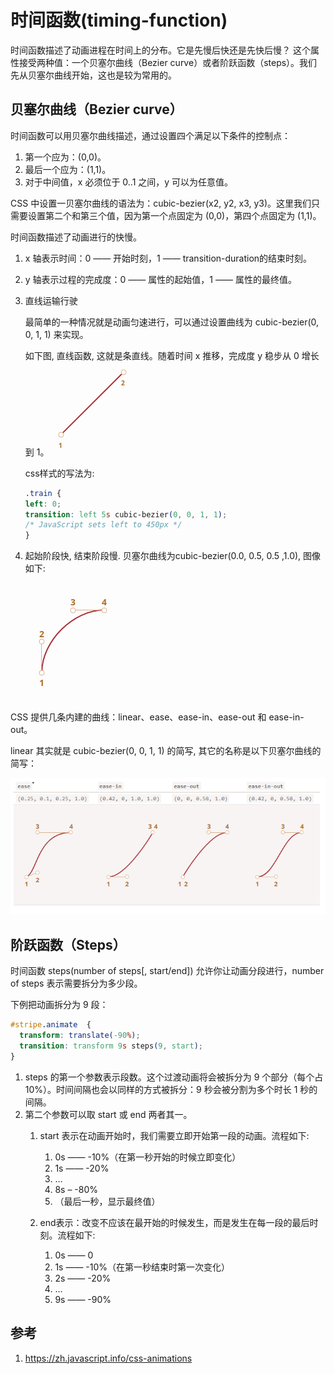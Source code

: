 # 时间函数(timing-function)

时间函数描述了动画进程在时间上的分布。它是先慢后快还是先快后慢？
这个属性接受两种值：一个贝塞尔曲线（Bezier curve）或者阶跃函数（steps）。我们先从贝塞尔曲线开始，这也是较为常用的。


## 贝塞尔曲线（Bezier curve）

时间函数可以用贝塞尔曲线描述，通过设置四个满足以下条件的控制点：

1. 第一个应为：(0,0)。
1. 最后一个应为：(1,1)。
1. 对于中间值，x 必须位于 0..1 之间，y 可以为任意值。


CSS 中设置一贝塞尔曲线的语法为：cubic-bezier(x2, y2, x3, y3)。这里我们只需要设置第二个和第三个值，因为第一个点固定为 (0,0)，第四个点固定为 (1,1)。

时间函数描述了动画进行的快慢。

1. x 轴表示时间：0 —— 开始时刻，1 —— transition-duration的结束时刻。
2. y 轴表示过程的完成度：0 —— 属性的起始值，1 —— 属性的最终值。


1. 直线运输行驶

    最简单的一种情况就是动画匀速进行，可以通过设置曲线为 cubic-bezier(0, 0, 1, 1) 来实现。

    如下图, 直线函数, 这就是条直线。随着时间 x 推移，完成度 y 稳步从 0 增长到 1。
    <svg xmlns="http://www.w3.org/2000/svg" width="144" height="150" viewBox="0 0 144 150"><defs><style>@import url(https://fonts.googleapis.com/css?family=Open+Sans:bold,italic,bolditalic%7CPT+Mono);@font-face{font-family:'PT Mono';font-weight:700;font-style:normal;src:local('PT MonoBold'),url(/font/PTMonoBold.woff2) format('woff2'),url(/font/PTMonoBold.woff) format('woff'),url(/font/PTMonoBold.ttf) format('truetype')}</style></defs><g id="animation" fill="none" fill-rule="evenodd" stroke="none" stroke-width="1"><g id="Group" transform="translate(12 13)"><path id="Shape" stroke="#A7333A" stroke-width="2" d="M4.17 103.348L104.314 3.505"/><circle id="Oval" cx="4" cy="104" r="4" fill="#FFF" stroke="#DBAF88"/><text id="1" fill="#AF6E24" fill-rule="nonzero" font-family="OpenSans-Bold, Open Sans" font-size="10.28" font-weight="bold"><tspan x="0" y="125">1</tspan></text><circle id="Oval" cx="104" cy="4" r="4" fill="#FFF" stroke="#DBAF88"/><text id="2" fill="#AF6E24" fill-rule="nonzero" font-family="OpenSans-Bold, Open Sans" font-size="10.28" font-weight="bold"><tspan x="100.101" y="25">2</tspan></text></g></g></svg>

    css样式的写法为:
    ```css
    .train {
    left: 0;
    transition: left 5s cubic-bezier(0, 0, 1, 1);
    /* JavaScript sets left to 450px */
    }
    ```


2. 起始阶段快, 结束阶段慢. 贝塞尔曲线为cubic-bezier(0.0, 0.5, 0.5 ,1.0), 图像如下:

    <svg xmlns="http://www.w3.org/2000/svg" width="149" height="187" viewBox="0 0 149 187"><defs><style>@import url(https://fonts.googleapis.com/css?family=Open+Sans:bold,italic,bolditalic%7CPT+Mono);@font-face{font-family:'PT Mono';font-weight:700;font-style:normal;src:local('PT MonoBold'),url(/font/PTMonoBold.woff2) format('woff2'),url(/font/PTMonoBold.woff) format('woff'),url(/font/PTMonoBold.ttf) format('truetype')}</style></defs><g id="animation" fill="none" fill-rule="evenodd" stroke="none" stroke-width="1"><g id="train-curve.svg"><path id="Path-13" stroke="#A7333A" stroke-width="2" d="M26.137 142.908c0-49.408 50.364-99.664 100.358-99.664"/><path id="Line" stroke="#DBAF88" stroke-linecap="square" d="M25.5 143.5V93.34"/><circle id="Oval-4" cx="26" cy="144" r="4" fill="#FFF" stroke="#DBAF88"/><text id="-2" fill="#AF6E24" font-family="OpenSans-Bold, Open Sans" font-size="14" font-weight="bold"><tspan x="22" y="165">1</tspan></text><circle id="Oval-6" cx="26" cy="94" r="4" fill="#FFF" stroke="#DBAF88"/><text id="2" fill="#AF6E24" font-family="OpenSans-Bold, Open Sans" font-size="14" font-weight="bold"><tspan x="22" y="87">2</tspan></text><path id="Line" stroke="#DBAF88" stroke-linecap="square" d="M75.5 43.5h50.636"/><circle id="Oval-5" cx="126" cy="44" r="4" fill="#FFF" stroke="#DBAF88"/><text id="4" fill="#AF6E24" font-family="OpenSans-Bold, Open Sans" font-size="14" font-weight="bold"><tspan x="122" y="36">4</tspan></text><circle id="Oval-7" cx="76" cy="44" r="4" fill="#FFF" stroke="#DBAF88"/><text id="3" fill="#AF6E24" font-family="OpenSans-Bold, Open Sans" font-size="14" font-weight="bold"><tspan x="72" y="36">3</tspan></text></g></g></svg>



CSS 提供几条内建的曲线：linear、ease、ease-in、ease-out 和 ease-in-out。

linear 其实就是 cubic-bezier(0, 0, 1, 1) 的简写, 其它的名称是以下贝塞尔曲线的简写：

![alt text](6timing-function/1.png)



## 阶跃函数（Steps）

时间函数 steps(number of steps[, start/end]) 允许你让动画分段进行，number of steps 表示需要拆分为多少段。

下例把动画拆分为 9 段：

```css
#stripe.animate  {
  transform: translate(-90%);
  transition: transform 9s steps(9, start);
}
```

1. steps 的第一个参数表示段数。这个过渡动画将会被拆分为 9 个部分（每个占 10%）。时间间隔也会以同样的方式被拆分：9 秒会被分割为多个时长 1 秒的间隔。
2. 第二个参数可以取 start 或 end 两者其一。
    1. start 表示在动画开始时，我们需要立即开始第一段的动画。流程如下:

        1. 0s —— -10%（在第一秒开始的时候立即变化）
        2. 1s —— -20%
        3. …
        4. 8s – -80%
        5. （最后一秒，显示最终值）

    2. end表示：改变不应该在最开始的时候发生，而是发生在每一段的最后时刻。流程如下:


        1. 0s —— 0
        2. 1s —— -10%（在第一秒结束时第一次变化）
        3. 2s —— -20%
        4. …
        5. 9s —— -90%









## 参考
1. https://zh.javascript.info/css-animations